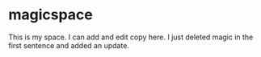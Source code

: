 # magicspace
This is my  space. I can add and edit copy here. I just deleted magic in the first sentence and added an update.
